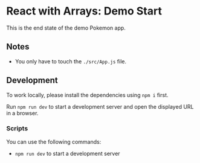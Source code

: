 # React with Arrays: Demo Start

This is the end state of the demo Pokemon app.

## Notes

- You only have to touch the `./src/App.js` file.

## Development

To work locally, please install the dependencies using `npm i` first.

Run `npm run dev` to start a development server and open the displayed URL in a browser.



### Scripts

You can use the following commands:

- `npm run dev` to start a development server

